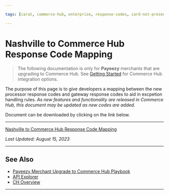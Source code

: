 ```yaml
---

tags: [carat, commerce-hub, enterprise, response-codes, card-not-present, payeezy]

---
```


# Nashville to Commerce Hub Response Code Mapping

<!-- theme: danger -->
>  The following documentation is only for **Payeezy** merchants that are upgrading to Commerce Hub. See [Getting Started](?path=docs/Getting-Started/Getting-Started-General.md) for Commerce Hub integration options.

The purpose of this page is to give developers a mapping between the new processor response codes and gateway response codes to aid in excpetion handling rules.  _As new features and functionality are released in Commerce Hub, this document may be updated as new codes are added._  

Document can be downloaded by clicking on the link below.

---

[Nashville to Commerce Hub Response Code Mapping](https://github.com/Fiserv/Commerce-Hub/raw/Payeezy-Prod/docs/Resources/Guides/Payeezy/Nashville_to_Commerce_Hub_Response_Code_Mapping.xlsx)

_Last Updated: August 15, 2023_

---

## See Also

- [Payeezy Merchant Upgrade to Commerce Hub Playbook](?path=docs/Resources/Guides/Payeezy/PayeezyUpgradetoCHGuideLandingPage.md)
- [API Explorer](../api/?type=post&path=/payments/v1/charges)
- [CH Overview](?path=docs/Getting-Started/Getting-Started-General.md)



---
